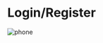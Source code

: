 # Login/Register
![phone](https://user-images.githubusercontent.com/61979889/136717248-aaa76a21-9955-416f-8976-438b49219585.PNG)
